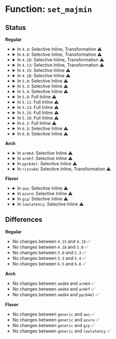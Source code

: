# Function: <code>set_majmin</code>

## Status
<b>Regular</b>
<ul>
<li>
<details>
<summary>In <code>4.4</code>: Selective Inline, Transformation ⚠️</summary>

**Collision:** Unique Static

**Inline:** Selective

**Transformation:** True

**Instances:**

```
In security/device_cgroup.c (ffffffff81395940)
Location: security/device_cgroup.c:268
Inline: True
Inline callers:
  - security/device_cgroup.c:devcgroup_seq_show
  - security/device_cgroup.c:devcgroup_seq_show
  - security/device_cgroup.c:devcgroup_seq_show
  - security/device_cgroup.c:devcgroup_seq_show
Direct callers:
  - security/device_cgroup.c:devcgroup_seq_show
  - security/device_cgroup.c:devcgroup_seq_show
  - security/device_cgroup.c:devcgroup_seq_show
  - security/device_cgroup.c:devcgroup_seq_show
```
**Symbols:**

```
ffffffff81395940-ffffffff81395953: set_majmin.part.7 (STB_LOCAL)
```
</details>
</li>
<li>
<details>
<summary>In <code>4.8</code>: Selective Inline, Transformation ⚠️</summary>

**Collision:** Unique Static

**Inline:** Selective

**Transformation:** True

**Instances:**

```
In security/device_cgroup.c (ffffffff813d1dbd)
Location: security/device_cgroup.c:268
Inline: True
Inline callers:
  - security/device_cgroup.c:devcgroup_seq_show
  - security/device_cgroup.c:devcgroup_seq_show
  - security/device_cgroup.c:devcgroup_seq_show
  - security/device_cgroup.c:devcgroup_seq_show
Direct callers:
  - security/device_cgroup.c:devcgroup_seq_show
  - security/device_cgroup.c:devcgroup_seq_show
  - security/device_cgroup.c:devcgroup_seq_show
  - security/device_cgroup.c:devcgroup_seq_show
```
**Symbols:**

```
ffffffff813d1680-ffffffff813d1693: set_majmin.part.7 (STB_LOCAL)
```
</details>
</li>
<li>
<details>
<summary>In <code>4.10</code>: Selective Inline, Transformation ⚠️</summary>

**Collision:** Unique Static

**Inline:** Selective

**Transformation:** True

**Instances:**

```
In security/device_cgroup.c (ffffffff813e94da)
Location: security/device_cgroup.c:268
Inline: True
Inline callers:
  - security/device_cgroup.c:devcgroup_seq_show
  - security/device_cgroup.c:devcgroup_seq_show
  - security/device_cgroup.c:devcgroup_seq_show
  - security/device_cgroup.c:devcgroup_seq_show
Direct callers:
  - security/device_cgroup.c:devcgroup_seq_show
  - security/device_cgroup.c:devcgroup_seq_show
  - security/device_cgroup.c:devcgroup_seq_show
  - security/device_cgroup.c:devcgroup_seq_show
```
**Symbols:**

```
ffffffff813e8db0-ffffffff813e8dc3: set_majmin.part.9 (STB_LOCAL)
```
</details>
</li>
<li>
<details>
<summary>In <code>4.13</code>: Selective Inline, Transformation ⚠️</summary>

**Collision:** Unique Static

**Inline:** Selective

**Transformation:** True

**Instances:**

```
In security/device_cgroup.c (ffffffff813f591a)
Location: security/device_cgroup.c:268
Inline: True
Inline callers:
  - security/device_cgroup.c:devcgroup_seq_show
  - security/device_cgroup.c:devcgroup_seq_show
  - security/device_cgroup.c:devcgroup_seq_show
  - security/device_cgroup.c:devcgroup_seq_show
Direct callers:
  - security/device_cgroup.c:devcgroup_seq_show
  - security/device_cgroup.c:devcgroup_seq_show
  - security/device_cgroup.c:devcgroup_seq_show
  - security/device_cgroup.c:devcgroup_seq_show
```
**Symbols:**

```
ffffffff813f5170-ffffffff813f51d5: set_majmin.part.8 (STB_LOCAL)
```
</details>
</li>
<li>
<details>
<summary>In <code>4.15</code>: Selective Inline ⚠️</summary>

```c
void set_majmin(char *str, unsigned int m);
```

**Collision:** Unique Static

**Inline:** Selective

**Transformation:** False

**Instances:**

```
In security/device_cgroup.c (ffffffff8141d330)
Location: security/device_cgroup.c:260
Inline: True
Direct callers:
  - security/device_cgroup.c:devcgroup_seq_show
  - security/device_cgroup.c:devcgroup_seq_show
  - security/device_cgroup.c:devcgroup_seq_show
  - security/device_cgroup.c:devcgroup_seq_show
```
**Symbols:**

```
ffffffff8141d330-ffffffff8141d357: set_majmin (STB_LOCAL)
```
</details>
</li>
<li>
<details>
<summary>In <code>4.18</code>: Selective Inline ⚠️</summary>

```c
void set_majmin(char *str, unsigned int m);
```

**Collision:** Unique Static

**Inline:** Selective

**Transformation:** False

**Instances:**

```
In security/device_cgroup.c (ffffffff8144f5f0)
Location: security/device_cgroup.c:260
Inline: True
Direct callers:
  - security/device_cgroup.c:devcgroup_seq_show
  - security/device_cgroup.c:devcgroup_seq_show
  - security/device_cgroup.c:devcgroup_seq_show
  - security/device_cgroup.c:devcgroup_seq_show
```
**Symbols:**

```
ffffffff8144f5f0-ffffffff8144f617: set_majmin (STB_LOCAL)
```
</details>
</li>
<li>
<details>
<summary>In <code>5.0</code>: Selective Inline ⚠️</summary>

```c
void set_majmin(char *str, unsigned int m);
```

**Collision:** Unique Static

**Inline:** Selective

**Transformation:** False

**Instances:**

```
In security/device_cgroup.c (ffffffff8146c5d0)
Location: security/device_cgroup.c:260
Inline: True
Direct callers:
  - security/device_cgroup.c:devcgroup_seq_show
  - security/device_cgroup.c:devcgroup_seq_show
  - security/device_cgroup.c:devcgroup_seq_show
  - security/device_cgroup.c:devcgroup_seq_show
```
**Symbols:**

```
ffffffff8146c5d0-ffffffff8146c5f7: set_majmin (STB_LOCAL)
```
</details>
</li>
<li>
<details>
<summary>In <code>5.3</code>: Selective Inline ⚠️</summary>

```c
void set_majmin(char *str, unsigned int m);
```

**Collision:** Unique Static

**Inline:** Selective

**Transformation:** False

**Instances:**

```
In security/device_cgroup.c (ffffffff81499cd0)
Location: security/device_cgroup.c:259
Inline: True
Direct callers:
  - security/device_cgroup.c:devcgroup_seq_show
  - security/device_cgroup.c:devcgroup_seq_show
  - security/device_cgroup.c:devcgroup_seq_show
  - security/device_cgroup.c:devcgroup_seq_show
```
**Symbols:**

```
ffffffff81499cd0-ffffffff81499cf7: set_majmin (STB_LOCAL)
```
</details>
</li>
<li>
<details>
<summary>In <code>5.4</code>: Selective Inline ⚠️</summary>

```c
void set_majmin(char *str, unsigned int m);
```

**Collision:** Unique Static

**Inline:** Selective

**Transformation:** False

**Instances:**

```
In security/device_cgroup.c (ffffffff814b3ed0)
Location: security/device_cgroup.c:259
Inline: True
Direct callers:
  - security/device_cgroup.c:devcgroup_seq_show
  - security/device_cgroup.c:devcgroup_seq_show
  - security/device_cgroup.c:devcgroup_seq_show
  - security/device_cgroup.c:devcgroup_seq_show
```
**Symbols:**

```
ffffffff814b3ed0-ffffffff814b3ef7: set_majmin (STB_LOCAL)
```
</details>
</li>
<li>
<details>
<summary>In <code>5.8</code>: Full Inline ⚠️</summary>

**Collision:** Unique Static

**Inline:** Full

**Transformation:** False

**Instances:**

```
In security/device_cgroup.c (ffffffff81513c04)
Location: security/device_cgroup.c:261
Inline: True
Inline callers:
  - security/device_cgroup.c:devcgroup_seq_show
  - security/device_cgroup.c:devcgroup_seq_show
  - security/device_cgroup.c:devcgroup_seq_show
  - security/device_cgroup.c:devcgroup_seq_show
  - security/device_cgroup.c:devcgroup_seq_show
  - security/device_cgroup.c:devcgroup_seq_show
  - security/device_cgroup.c:devcgroup_seq_show
  - security/device_cgroup.c:devcgroup_seq_show
```
</details>
</li>
<li>
<details>
<summary>In <code>5.11</code>: Full Inline ⚠️</summary>

**Collision:** Unique Static

**Inline:** Full

**Transformation:** False

**Instances:**

```
In security/device_cgroup.c (ffffffff81530d54)
Location: security/device_cgroup.c:261
Inline: True
Inline callers:
  - security/device_cgroup.c:devcgroup_seq_show
  - security/device_cgroup.c:devcgroup_seq_show
  - security/device_cgroup.c:devcgroup_seq_show
  - security/device_cgroup.c:devcgroup_seq_show
  - security/device_cgroup.c:devcgroup_seq_show
  - security/device_cgroup.c:devcgroup_seq_show
  - security/device_cgroup.c:devcgroup_seq_show
  - security/device_cgroup.c:devcgroup_seq_show
```
</details>
</li>
<li>
<details>
<summary>In <code>5.13</code>: Full Inline ⚠️</summary>

**Collision:** Unique Static

**Inline:** Full

**Transformation:** False

**Instances:**

```
In security/device_cgroup.c (ffffffff81536f54)
Location: security/device_cgroup.c:261
Inline: True
Inline callers:
  - security/device_cgroup.c:devcgroup_seq_show
  - security/device_cgroup.c:devcgroup_seq_show
  - security/device_cgroup.c:devcgroup_seq_show
  - security/device_cgroup.c:devcgroup_seq_show
  - security/device_cgroup.c:devcgroup_seq_show
  - security/device_cgroup.c:devcgroup_seq_show
  - security/device_cgroup.c:devcgroup_seq_show
  - security/device_cgroup.c:devcgroup_seq_show
```
</details>
</li>
<li>
<details>
<summary>In <code>5.15</code>: Full Inline ⚠️</summary>

**Collision:** Unique Static

**Inline:** Full

**Transformation:** False

**Instances:**

```
In security/device_cgroup.c (ffffffff815956c4)
Location: security/device_cgroup.c:261
Inline: True
Inline callers:
  - security/device_cgroup.c:devcgroup_seq_show
  - security/device_cgroup.c:devcgroup_seq_show
  - security/device_cgroup.c:devcgroup_seq_show
  - security/device_cgroup.c:devcgroup_seq_show
  - security/device_cgroup.c:devcgroup_seq_show
  - security/device_cgroup.c:devcgroup_seq_show
  - security/device_cgroup.c:devcgroup_seq_show
  - security/device_cgroup.c:devcgroup_seq_show
```
</details>
</li>
<li>
<details>
<summary>In <code>5.19</code>: Full Inline ⚠️</summary>

**Collision:** Unique Static

**Inline:** Full

**Transformation:** False

**Instances:**

```
In security/device_cgroup.c (ffffffff81637936)
Location: security/device_cgroup.c:262
Inline: True
Inline callers:
  - security/device_cgroup.c:devcgroup_seq_show
  - security/device_cgroup.c:devcgroup_seq_show
  - security/device_cgroup.c:devcgroup_seq_show
  - security/device_cgroup.c:devcgroup_seq_show
  - security/device_cgroup.c:devcgroup_seq_show
  - security/device_cgroup.c:devcgroup_seq_show
```
</details>
</li>
<li>
<details>
<summary>In <code>6.2</code>: Full Inline ⚠️</summary>

**Collision:** Unique Static

**Inline:** Full

**Transformation:** False

**Instances:**

```
In security/device_cgroup.c (ffffffff816eec5e)
Location: security/device_cgroup.c:273
Inline: True
Inline callers:
  - security/device_cgroup.c:devcgroup_seq_show
  - security/device_cgroup.c:devcgroup_seq_show
  - security/device_cgroup.c:devcgroup_seq_show
  - security/device_cgroup.c:devcgroup_seq_show
```
</details>
</li>
<li>
<details>
<summary>In <code>6.5</code>: Selective Inline ⚠️</summary>

```c
void set_majmin(char *str, unsigned int m);
```

**Collision:** Unique Static

**Inline:** Selective

**Transformation:** False

**Instances:**

```
In security/device_cgroup.c (ffffffff817291db)
Location: security/device_cgroup.c:273
Inline: True
Inline callers:
  - security/device_cgroup.c:devcgroup_seq_show
  - security/device_cgroup.c:devcgroup_seq_show
Direct callers:
  - security/device_cgroup.c:devcgroup_seq_show
  - security/device_cgroup.c:devcgroup_seq_show
```
**Symbols:**

```
ffffffff81728850-ffffffff8172888f: set_majmin (STB_LOCAL)
```
</details>
</li>
<li>
<details>
<summary>In <code>6.8</code>: Selective Inline ⚠️</summary>

```c
void set_majmin(char *str, unsigned int m);
```

**Collision:** Unique Static

**Inline:** Selective

**Transformation:** False

**Instances:**

```
In security/device_cgroup.c (ffffffff8176a53b)
Location: security/device_cgroup.c:273
Inline: True
Inline callers:
  - security/device_cgroup.c:devcgroup_seq_show
  - security/device_cgroup.c:devcgroup_seq_show
Direct callers:
  - security/device_cgroup.c:devcgroup_seq_show
  - security/device_cgroup.c:devcgroup_seq_show
```
**Symbols:**

```
ffffffff81769b80-ffffffff81769bbf: set_majmin (STB_LOCAL)
```
</details>
</li>
</ul>
<b>Arch</b>
<ul>
<li>
<details>
<summary>In <code>arm64</code>: Selective Inline ⚠️</summary>

```c
void set_majmin(char *str, unsigned int m);
```

**Collision:** Unique Static

**Inline:** Selective

**Transformation:** False

**Instances:**

```
In security/device_cgroup.c (ffff8000105abdd8)
Location: security/device_cgroup.c:259
Inline: True
Direct callers:
  - security/device_cgroup.c:devcgroup_seq_show
  - security/device_cgroup.c:devcgroup_seq_show
  - security/device_cgroup.c:devcgroup_seq_show
  - security/device_cgroup.c:devcgroup_seq_show
```
**Symbols:**

```
ffff8000105abdd8-ffff8000105abe30: set_majmin (STB_LOCAL)
```
</details>
</li>
<li>
<details>
<summary>In <code>armhf</code>: Selective Inline ⚠️</summary>

```c
void set_majmin(char *str, unsigned int m);
```

**Collision:** Unique Static

**Inline:** Selective

**Transformation:** False

**Instances:**

```
In security/device_cgroup.c (c075b8c8)
Location: security/device_cgroup.c:259
Inline: True
Direct callers:
  - security/device_cgroup.c:devcgroup_seq_show
  - security/device_cgroup.c:devcgroup_seq_show
  - security/device_cgroup.c:devcgroup_seq_show
  - security/device_cgroup.c:devcgroup_seq_show
```
**Symbols:**

```
c075b8c8-c075b90c: set_majmin (STB_LOCAL)
```
</details>
</li>
<li>
<details>
<summary>In <code>ppc64el</code>: Selective Inline ⚠️</summary>

```c
void set_majmin(char *str, unsigned int m);
```

**Collision:** Unique Static

**Inline:** Selective

**Transformation:** False

**Instances:**

```
In security/device_cgroup.c (c000000000729f80)
Location: security/device_cgroup.c:259
Inline: True
Direct callers:
  - security/device_cgroup.c:devcgroup_seq_show
  - security/device_cgroup.c:devcgroup_seq_show
  - security/device_cgroup.c:devcgroup_seq_show
  - security/device_cgroup.c:devcgroup_seq_show
```
**Symbols:**

```
c000000000729f80-c000000000729fe0: set_majmin (STB_LOCAL)
```
</details>
</li>
<li>
<details>
<summary>In <code>riscv64</code>: Selective Inline, Transformation ⚠️</summary>

**Collision:** Unique Static

**Inline:** Selective

**Transformation:** True

**Instances:**

```
In security/device_cgroup.c (ffffffe0003f4da8)
Location: security/device_cgroup.c:259
Inline: True
Inline callers:
  - security/device_cgroup.c:devcgroup_seq_show
  - security/device_cgroup.c:devcgroup_seq_show
  - security/device_cgroup.c:devcgroup_seq_show
  - security/device_cgroup.c:devcgroup_seq_show
Direct callers:
  - security/device_cgroup.c:devcgroup_seq_show
  - security/device_cgroup.c:devcgroup_seq_show
  - security/device_cgroup.c:devcgroup_seq_show
  - security/device_cgroup.c:devcgroup_seq_show
```
**Symbols:**

```
ffffffe0003f4756-ffffffe0003f477e: set_majmin.part.0 (STB_LOCAL)
```
</details>
</li>
</ul>
<b>Flavor</b>
<ul>
<li>
<details>
<summary>In <code>aws</code>: Selective Inline ⚠️</summary>

```c
void set_majmin(char *str, unsigned int m);
```

**Collision:** Unique Static

**Inline:** Selective

**Transformation:** False

**Instances:**

```
In security/device_cgroup.c (ffffffff814ac4b0)
Location: security/device_cgroup.c:259
Inline: True
Direct callers:
  - security/device_cgroup.c:devcgroup_seq_show
  - security/device_cgroup.c:devcgroup_seq_show
  - security/device_cgroup.c:devcgroup_seq_show
  - security/device_cgroup.c:devcgroup_seq_show
```
**Symbols:**

```
ffffffff814ac4b0-ffffffff814ac4d7: set_majmin (STB_LOCAL)
```
</details>
</li>
<li>
<details>
<summary>In <code>azure</code>: Selective Inline ⚠️</summary>

```c
void set_majmin(char *str, unsigned int m);
```

**Collision:** Unique Static

**Inline:** Selective

**Transformation:** False

**Instances:**

```
In security/device_cgroup.c (ffffffff8149ced0)
Location: security/device_cgroup.c:259
Inline: True
Direct callers:
  - security/device_cgroup.c:devcgroup_seq_show
  - security/device_cgroup.c:devcgroup_seq_show
  - security/device_cgroup.c:devcgroup_seq_show
  - security/device_cgroup.c:devcgroup_seq_show
```
**Symbols:**

```
ffffffff8149ced0-ffffffff8149cef7: set_majmin (STB_LOCAL)
```
</details>
</li>
<li>
<details>
<summary>In <code>gcp</code>: Selective Inline ⚠️</summary>

```c
void set_majmin(char *str, unsigned int m);
```

**Collision:** Unique Static

**Inline:** Selective

**Transformation:** False

**Instances:**

```
In security/device_cgroup.c (ffffffff814a8550)
Location: security/device_cgroup.c:259
Inline: True
Direct callers:
  - security/device_cgroup.c:devcgroup_seq_show
  - security/device_cgroup.c:devcgroup_seq_show
  - security/device_cgroup.c:devcgroup_seq_show
  - security/device_cgroup.c:devcgroup_seq_show
```
**Symbols:**

```
ffffffff814a8550-ffffffff814a8577: set_majmin (STB_LOCAL)
```
</details>
</li>
<li>
<details>
<summary>In <code>lowlatency</code>: Selective Inline ⚠️</summary>

```c
void set_majmin(char *str, unsigned int m);
```

**Collision:** Unique Static

**Inline:** Selective

**Transformation:** False

**Instances:**

```
In security/device_cgroup.c (ffffffff814c0f00)
Location: security/device_cgroup.c:259
Inline: True
Direct callers:
  - security/device_cgroup.c:devcgroup_seq_show
  - security/device_cgroup.c:devcgroup_seq_show
  - security/device_cgroup.c:devcgroup_seq_show
  - security/device_cgroup.c:devcgroup_seq_show
```
**Symbols:**

```
ffffffff814c0f00-ffffffff814c0f27: set_majmin (STB_LOCAL)
```
</details>
</li>
</ul>

## Differences
<b>Regular</b>
<ul>
<li>
No changes between <code>4.15</code> and <code>4.18</code> ✅
</li>
<li>
No changes between <code>4.18</code> and <code>5.0</code> ✅
</li>
<li>
No changes between <code>5.0</code> and <code>5.3</code> ✅
</li>
<li>
No changes between <code>5.3</code> and <code>5.4</code> ✅
</li>
<li>
No changes between <code>6.5</code> and <code>6.8</code> ✅
</li>
</ul>
<b>Arch</b>
<ul>
<li>
No changes between <code>amd64</code> and <code>arm64</code> ✅
</li>
<li>
No changes between <code>amd64</code> and <code>armhf</code> ✅
</li>
<li>
No changes between <code>amd64</code> and <code>ppc64el</code> ✅
</li>
</ul>
<b>Flavor</b>
<ul>
<li>
No changes between <code>generic</code> and <code>aws</code> ✅
</li>
<li>
No changes between <code>generic</code> and <code>azure</code> ✅
</li>
<li>
No changes between <code>generic</code> and <code>gcp</code> ✅
</li>
<li>
No changes between <code>generic</code> and <code>lowlatency</code> ✅
</li>
</ul>

